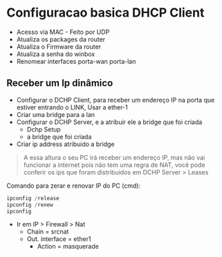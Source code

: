 # Configuracao basica DHCP Client

- Acesso via MAC - Feito por UDP
- Atualiza os packages da router
- Atualiza o Firmware da router
- Atualiza a senha do winbox
- Renomear interfaces
porta-wan
porta-lan

## Receber um Ip dinâmico

- Configurar o DCHP Client, para receber um endereço IP na porta que estiver entrando o LINK, Usar a ether-1
- Criar uma bridge para a lan
- Configurar o DCHP Server, e a atribuir ele a bridge que foi criada
    - Dchp Setup
    - a bridge que foi criada
- Criar ip address atribuido a bridge

> A essa altura o seu PC irá receber um endereço IP, mas não vai funcionar a internet pois não tem uma regra de NAT, você pode conferir os ips que foram distribuidos em DCHP Server > Leases
> 

Comando para zerar e renovar IP do PC (cmd):

```powershell
ipconfig /release
ipconfig /renew
ipconfig
```

- Ir em IP > Firewall > Nat
    - Chain = srcnat
    - Out. interface = ether1
        - Action = masquerade